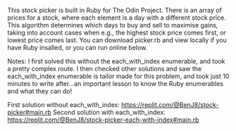 This stock picker is built in Ruby for The Odin Project. There is an array of prices for a stock, where each element is a day with a different stock price. This algorithm determines which days to buy and sell to maximise gains, taking into account cases when e.g., the highest stock price comes first, or lowest price comes last. You can download picker.rb and view locally if you have Ruby insalled, or you can run online below. 

Notes: I first solved this without the each_with_index enumerable, and took a pretty complex route. I then checked other solutions and saw the each_with_index enumerable is tailor made for this problem, and took just 10 minutes to write after...an important lesson to know the Ruby enumerables and what they can do!

First solution without each_with_index: https://replit.com/@BenJ8/stock-picker#main.rb
Second solution with each_with_index: https://replit.com/@BenJ8/stock-picker-each-with-index#main.rb 


<!-- stock_prices = [17,3,6,9,15,8,6,1,10]

def picker(prices)

  #make hash with unique keys that equal the indexes of prices array
  #cannot use prices.each because duplitcate prices are stored in same key, not uniquely
  hash = {}
  prices.each_index {|i| hash[i] = []}
  puts hash

  #iterate over stock_prices to take one value and subtract each successive value
  #from it, and store each result as an element in hash
  #need to make an array of arrays to handle duplicate numbers!!!!!!!!!
  prices.each do |i|
    c = 1
    while c <= prices.length - prices.index(i) -1 do
      hash[prices.index(i)] << i - prices[prices.index(i) + c]
      c += 1
    end     
  end
  puts hash
end

picker(stock_prices) -->



